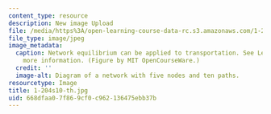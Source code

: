 ```yaml
---
content_type: resource
description: New image Upload
file: /media/https%3A/open-learning-course-data-rc.s3.amazonaws.com/1-204-computer-algorithms-in-systems-engineering-spring-2010/668dfaa07f869cf0c962136475ebb37b_1-204s10-th.jpg
file_type: image/jpeg
image_metadata:
  caption: Network equilibrium can be applied to transportation. See Lecture 18 for
    more information. (Figure by MIT OpenCourseWare.)
  credit: ''
  image-alt: Diagram of a network with five nodes and ten paths.
resourcetype: Image
title: 1-204s10-th.jpg
uid: 668dfaa0-7f86-9cf0-c962-136475ebb37b
---
```

